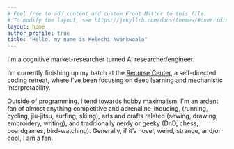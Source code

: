 ```yaml
---
# Feel free to add content and custom Front Matter to this file.
# To modify the layout, see https://jekyllrb.com/docs/themes/#overriding-theme-defaults
layout: home
author_profile: true
title: "Hello, my name is Kelechi Nwankwoala"
---
```


I'm a cognitive market-researcher turned AI researcher/engineer. 

I’m currently finishing up my batch at the [Recurse Center](https://www.recurse.com/), a self-directed coding retreat, 
where I’ve been focusing on deep learning and mechanistic interpretability.

Outside of programming, I tend towards hobby maximalism. I'm an ardent fan of almost anything competitive and adrenaline-inducing, (running, cycling, jiu-jitsu, surfing, skiing), arts and crafts related (sewing, drawing, embroidery, writing), and traditionally nerdy or geeky (DnD, chess, boardgames, bird-watching). Generally, if it’s novel, weird, strange, and/or cool, I am a fan. 
